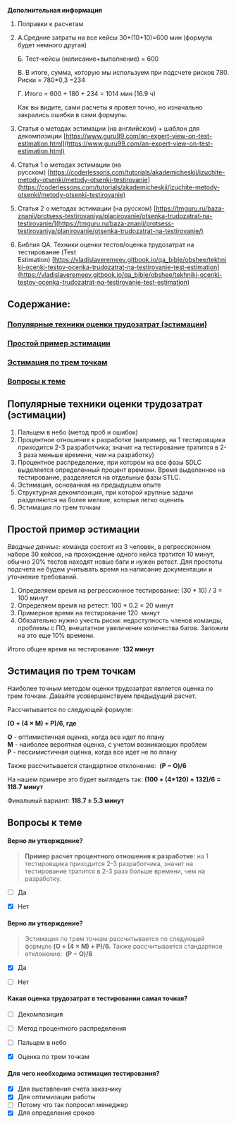 
**Дополнительная информация**

1. Поправки к расчетам
2. А.Средние затраты на все кейсы 30*(10+10)=600 мин (формула будет немного другая)
    
    Б. Тест-кейсы (написание+выполнение) = 600
    
    В. В итоге, сумма, которую мы используем при подсчете рисков 780. Риски = 780*0,3 =234
    
    Г. Итого = 600 + 180 + 234 = 1014 мин (16.9 ч)
    
    Как вы видите, сами расчеты я провел точно, но изначально закрались ошибки в сами формулы.
    
3. Статья о методах эстимации (на английском) + шаблон для декомпозиции [https://www.guru99.com/an-expert-view-on-test-estimation.html](https://www.guru99.com/an-expert-view-on-test-estimation.html)
4. Статья 1 о методах эстимации (на русском) [https://coderlessons.com/tutorials/akademicheskii/izuchite-metody-otsenki/metody-otsenki-testirovanie](https://coderlessons.com/tutorials/akademicheskii/izuchite-metody-otsenki/metody-otsenki-testirovanie)
5. Статья 2 о методах эстимации (на русском) [https://tmguru.ru/baza-znanij/protsess-testirovaniya/planirovanie/otsenka-trudozatrat-na-testirovanie/](https://tmguru.ru/baza-znanij/protsess-testirovaniya/planirovanie/otsenka-trudozatrat-na-testirovanie/)
6. Библия QA. Техники оценки тестов/оценка трудозатрат на тестирование (Test Estimation) [https://vladislaveremeev.gitbook.io/qa_bible/obshee/tekhniki-ocenki-testov-ocenka-trudozatrat-na-testirovanie-test-estimation](https://vladislaveremeev.gitbook.io/qa_bible/obshee/tekhniki-ocenki-testov-ocenka-trudozatrat-na-testirovanie-test-estimation)



## Содержание:
### [Популярные техники оценки трудозатрат (эстимации)](#text1)
### [Простой пример эстимации](#text2)
### [Эстимация по трем точкам](#text3)
### [Вопросы к теме](#task1)





<a id='text1'></a>
## **Популярные техники оценки трудозатрат (эстимации)**


1. Пальцем в небо (метод проб и ошибок)
2. Процентное отношение к разработке (например, на 1 тестировщика приходится 2-3 разработчика; значит на тестирование тратится в 2-3 раза меньше времени, чем на разработку)
3. Процентное распределение, при котором на все фазы SDLC выделяется определенный процент времени. Время выделенное на тестирование, разделяется на отдельные фазы STLC.
4. Эстимация, основанная на предыдущем опыте
5. Структурная декомпозиция, при которой крупные задачи разделяются на более мелкие, которые легко оценить
6. Эстимация по трем точкам





<a id='text2'></a>
## **Простой пример эстимации**


_Вводные данные:_ команда состоит из 3 человек, в регрессионном наборе 30 кейсов, на прохождение одного кейса тратится 10 минут, обычно 20% тестов находят новые баги и нужен ретест. Для простоты подсчета не будем учитывать время на написание документации и уточнение требований.

1. Определяем время на регрессионное тестирование: (30 * 10) / 3 = 100 минут
2. Определяем время на ретест: 100 * 0.2 = 20 минут
3. Примерное время на тестирование 120  минут
4. Обязательно нужно учесть риски: недоступность членов команды, проблемы с ПО, внештатное увеличение количества багов. Заложим на это еще 10% времени.

Итого общее время на тестирование: **132 минут**





<a id='text3'></a>
## **Эстимация по трем точкам**


Наиболее точным методом оценки трудозатрат является оценка по трем точкам. Давайте усовершенствуем предыдущий расчет.

Рассчитывается по следующей формуле: 

**(O + (4 × M) + P)/6, где**

**O** - оптимистичная оценка, когда все идет по плану  
**M** - наиболее вероятная оценка, с учетом возникающих проблем  
**P** - пессимистичная оценка, когда все идет не по плану

Также рассчитывается стандартное отклонение:  **(P − O)/6**

На нашем примере это будет выглядеть так: **(100 + (4*120) + 132)/6 = 118.7 минут**

Финальный вариант: **118.7 ± 5.3 минут**





<a id='task1'></a>
## Вопросы к теме


#### Верно ли утверждение?

> **Пример расчет процентного отношения к разработке:** на 1 тестировщика приходится 2-3 разработчика, значит на тестирование тратится в 2-3 раза больше времени, чем на разработку.


 -  [ ] Да
 -  [x] Нет





#### Верно ли утверждение?

> Эстимация по трем точкам рассчитывается по следующей формуле **(O + (4 × M) + P)/6.** Также рассчитывается стандартное отклонение:  **(P − O)/6**


 -  [x] Да
 -  [ ] Нет




#### Какая оценка трудозатрат в тестировании самая точная?


 -  [ ] Декомпозиция
 -  [ ] Метод процентного распределения
 -  [ ] Пальцем в небо
 -  [x] Оценка по трем точкам




#### Для чего необходима эстимация тестирования?


 -  [x] Для выставления счета заказчику
 -  [x] Для оптимизации работы
 -  [ ] Потому что так попросил менеджер
 -  [x] Для определения сроков
